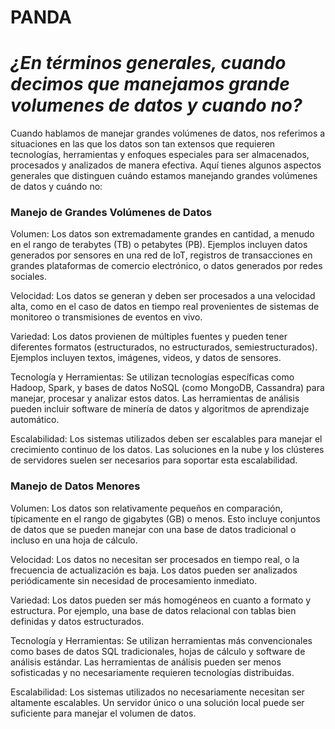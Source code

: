 # PANDA

# *¿En términos generales, cuando decimos que manejamos grande volumenes de datos y cuando no?*
 
 Cuando hablamos de manejar grandes volúmenes de datos, nos referimos a situaciones en las que los datos son tan extensos que requieren tecnologías, herramientas y enfoques especiales para ser almacenados, procesados y analizados de manera efectiva. Aquí tienes algunos aspectos generales que distinguen cuándo estamos manejando grandes volúmenes de datos y cuándo no:

 ### Manejo de Grandes Volúmenes de Datos ###

 Volumen:
 Los datos son extremadamente grandes en cantidad, a menudo en el rango de terabytes (TB) o petabytes (PB). Ejemplos incluyen datos generados por sensores en una red de IoT, registros de transacciones en grandes plataformas de comercio electrónico, o datos generados por redes sociales.

Velocidad:
 Los datos se generan y deben ser procesados a una velocidad alta, como en el caso de datos en tiempo real provenientes de sistemas de monitoreo o transmisiones de eventos en vivo.

Variedad:
 Los datos provienen de múltiples fuentes y pueden tener diferentes formatos (estructurados, no estructurados, semiestructurados). Ejemplos incluyen textos, imágenes, videos, y datos de sensores.

Tecnología y Herramientas:
 Se utilizan tecnologías específicas como Hadoop, Spark, y bases de datos NoSQL (como MongoDB, Cassandra) para manejar, procesar y analizar estos datos. Las herramientas de análisis pueden incluir software de minería de datos y algoritmos de aprendizaje automático.

Escalabilidad: 
 Los sistemas utilizados deben ser escalables para manejar el crecimiento continuo de los datos. Las soluciones en la nube y los clústeres de servidores suelen ser necesarios para soportar esta escalabilidad.

### Manejo de Datos Menores ###
Volumen: Los datos son relativamente pequeños en comparación, típicamente en el rango de gigabytes (GB) o menos. Esto incluye conjuntos de datos que se pueden manejar con una base de datos tradicional o incluso en una hoja de cálculo.

Velocidad: Los datos no necesitan ser procesados en tiempo real, o la frecuencia de actualización es baja. Los datos pueden ser analizados periódicamente sin necesidad de procesamiento inmediato.

Variedad: Los datos pueden ser más homogéneos en cuanto a formato y estructura. Por ejemplo, una base de datos relacional con tablas bien definidas y datos estructurados.

Tecnología y Herramientas: Se utilizan herramientas más convencionales como bases de datos SQL tradicionales, hojas de cálculo y software de análisis estándar. Las herramientas de análisis pueden ser menos sofisticadas y no necesariamente requieren tecnologías distribuidas.

Escalabilidad: Los sistemas utilizados no necesariamente necesitan ser altamente escalables. Un servidor único o una solución local puede ser suficiente para manejar el volumen de datos.




